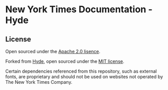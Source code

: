 # New York Times Documentation - Hyde

## License

Open sourced under the [Apache 2.0 lisence](LICENSE).

Forked from [Hyde](https://github.com/poole/hyde), open sourced under the [MIT license](LICENSE.md).

Certain dependencies referenced from this repository, such as external fonts, are proprietary and should not be used on websites not operated by The New York Times Company.
